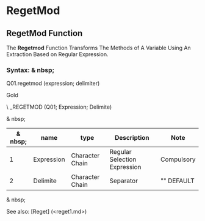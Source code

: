 # RegetMod

## RegetMod Function

The **Regetmod** Function Transforms The Methods of A Variable Using An Extraction Based on Regular Expression.

### Syntax: & nbsp;

Q01.regetmod (expression; delimiter)

Gold

\ _REGETMOD (Q01; Expression; Delimite)

& nbsp;

| & nbsp; | **name** | **type** | **Description** | **Note** |
| --- | --- | --- | --- | --- |
| &#49; | Expression | Character Chain | Regular Selection Expression | Compulsory |
| &#50; | Delimite | Character Chain | Separator | "" DEFAULT |

& nbsp;

See also: [Reget] (<reget1.md>)